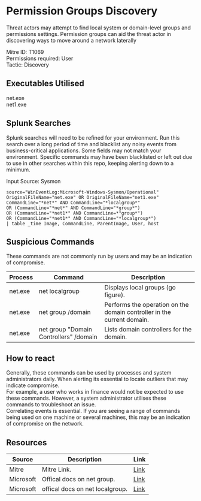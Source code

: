 # Permission Groups Discovery
Threat actors may attempt to find local system or domain-level groups and permissions settings. Permission groups can aid the threat actor in discovering ways to move around a network laterally

Mitre ID: T1069  
Permissions required: User    
Tactic: Discovery  

## Executables Utilised
net.exe  
net1.exe

## Splunk Searches
Splunk searches will need to be refined for your environment. Run this search over a long period of time and blacklist any noisy events from business-critical applications. Some fields may not match your environment. Specific commands may have been blacklisted or left out due to use in other searches within this repo, keeping alerting down to a minimum.

Input Source: Sysmon
```
source="WinEventLog:Microsoft-Windows-Sysmon/Operational"
OriginalFileName="net.exe" OR OriginalFileName="net1.exe"
CommandLine="*net*" AND CommandLine="*localgroup*"
OR (CommandLine="*net*" AND CommandLine="*group*")
OR (CommandLine="*net1*" AND CommandLine=*"group*")
OR (CommandLine="*net1*" AND CommandLine="*localgroup*")
| table _time Image, CommandLine, ParentImage, User, host
```

## Suspicious Commands
These commands are not commonly run by users and may be an indication of compromise.

| Process  | Command | Description
| ------------- | ------------- | -------- | 
| net.exe |net localgroup |Displays local groups (go figure). |
| net.exe |net group /domain |Performs the operation on the domain controller in the current domain. |
| net.exe  | net group "Domain Controllers" /domain | Lists domain controllers for the domain. |

## How to react
Generally, these commands can be used by processes and system administrators daily. When alerting its essential to locate outliers that may indicate compromise.  
For example, a user who works in finance would not be expected to use these commands. However, a system administrator utilises these commands to troubleshoot an issue.  
Correlating events is essential. If you are seeing a range of commands being used on one machine or several machines, this may be an indication of compromise on the network.  

## Resources

| Source | Description | Link | 
| --- | --- | --- |
|Mitre |Mitre Link. |[Link](https://attack.mitre.org/techniques/T1069/) |
|  Microsoft | Offical docs on net group. |[Link](https://docs.microsoft.com/en-us/previous-versions/windows/it-pro/windows-server-2012-r2-and-2012/cc754051(v%3Dws.11)) |
|Microsoft | offical docs on net localgroup. | [Link](https://docs.microsoft.com/en-us/previous-versions/windows/it-pro/windows-server-2012-r2-and-2012/cc725622(v%3Dws.11))
